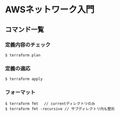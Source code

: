 # AWSネットワーク入門
## コマンド一覧
### 定義内容のチェック
```
$ terraform plan
```

### 定義の適応
```
$ terraform apply
```

### フォーマット
```
$ terraform fmt 　// currentディレクトリのみ
$ terraform fmt -recursive // サブディレクトリ内も整形

```

